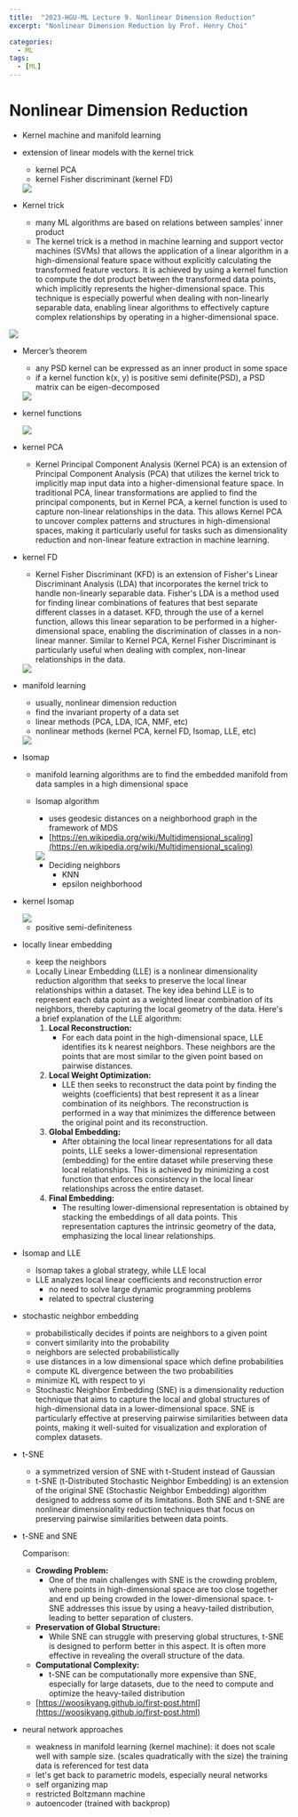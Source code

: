 ```yaml
---
title:  "2023-HGU-ML Lecture 9. Nonlinear Dimension Reduction"
excerpt: "Nonlinear Dimension Reduction by Prof. Henry Choi"

categories:
  - ML
tags:
  - [ML]
---
```


# Nonlinear Dimension Reduction

- Kernel machine and manifold learning
- extension of linear models with the kernel trick
    - kernel PCA
    - kernel Fisher discriminant (kernel FD)
    
    <img src = "../../../assets/ML/NonLinDimRed/Untitled.png">
    
- Kernel trick
    - many ML algorithms are based on relations between samples’ inner product
    - The kernel trick is a method in machine learning and support vector machines (SVMs) that allows the application of a linear algorithm in a high-dimensional feature space without explicitly calculating the transformed feature vectors. It is achieved by using a kernel function to compute the dot product between the transformed data points, which implicitly represents the higher-dimensional space. This technique is especially powerful when dealing with non-linearly separable data, enabling linear algorithms to effectively capture complex relationships by operating in a higher-dimensional space.

<img src = "../../../assets/ML/NonLinDimRed/Untitled 1.png">

- Mercer’s theorem
    - any PSD kernel can be expressed as an inner product in some space
    - if a kernel function k(x, y) is positive semi definite(PSD), a PSD matrix can be eigen-decomposed
    
    <img src = "../../../assets/ML/NonLinDimRed/Untitled 2.png">
    
- kernel functions
    
    <img src = "../../../assets/ML/NonLinDimRed/Untitled 3.png">
    
- kernel PCA
    - Kernel Principal Component Analysis (Kernel PCA) is an extension of Principal Component Analysis (PCA) that utilizes the kernel trick to implicitly map input data into a higher-dimensional feature space. In traditional PCA, linear transformations are applied to find the principal components, but in Kernel PCA, a kernel function is used to capture non-linear relationships in the data. This allows Kernel PCA to uncover complex patterns and structures in high-dimensional spaces, making it particularly useful for tasks such as dimensionality reduction and non-linear feature extraction in machine learning.
- kernel FD
    - Kernel Fisher Discriminant (KFD) is an extension of Fisher's Linear Discriminant Analysis (LDA) that incorporates the kernel trick to handle non-linearly separable data. Fisher's LDA is a method used for finding linear combinations of features that best separate different classes in a dataset. KFD, through the use of a kernel function, allows this linear separation to be performed in a higher-dimensional space, enabling the discrimination of classes in a non-linear manner. Similar to Kernel PCA, Kernel Fisher Discriminant is particularly useful when dealing with complex, non-linear relationships in the data.
    
    <img src = "../../../assets/ML/NonLinDimRed/Untitled 4.png">
    
- manifold learning
    - usually, nonlinear dimension reduction
    - find the invariant property of a data set
    - linear methods (PCA, LDA, ICA, NMF, etc)
    - nonlinear methods (kernel PCA, kernel FD, Isomap, LLE, etc)
    
    <img src = "../../../assets/ML/NonLinDimRed/Untitled 5.png">
    
- Isomap
    - manifold learning algorithms are to find the embedded manifold from data samples in a high dimensional space
    - Isomap algorithm
        - uses geodesic distances on a neighborhood graph in the framework of MDS
        - [https://en.wikipedia.org/wiki/Multidimensional_scaling](https://en.wikipedia.org/wiki/Multidimensional_scaling)
        
        <img src = "../../../assets/ML/NonLinDimRed/Untitled 6.png">
        
        - Deciding neighbors
            - KNN
            - epsilon neighborhood
- kernel Isomap
    
    <img src = "../../../assets/ML/NonLinDimRed/Untitled 7.png">
    
    - positive semi-definiteness
- locally linear embedding
    - keep the neighbors
    - Locally Linear Embedding (LLE) is a nonlinear dimensionality reduction algorithm that seeks to preserve the local linear relationships within a dataset. The key idea behind LLE is to represent each data point as a weighted linear combination of its neighbors, thereby capturing the local geometry of the data. Here's a brief explanation of the LLE algorithm:
        1. **Local Reconstruction:**
            - For each data point in the high-dimensional space, LLE identifies its k nearest neighbors. These neighbors are the points that are most similar to the given point based on pairwise distances.
        2. **Local Weight Optimization:**
            - LLE then seeks to reconstruct the data point by finding the weights (coefficients) that best represent it as a linear combination of its neighbors. The reconstruction is performed in a way that minimizes the difference between the original point and its reconstruction.
        3. **Global Embedding:**
            - After obtaining the local linear representations for all data points, LLE seeks a lower-dimensional representation (embedding) for the entire dataset while preserving these local relationships. This is achieved by minimizing a cost function that enforces consistency in the local linear relationships across the entire dataset.
        4. **Final Embedding:**
            - The resulting lower-dimensional representation is obtained by stacking the embeddings of all data points. This representation captures the intrinsic geometry of the data, emphasizing the local linear relationships.
- Isomap and LLE
    - Isomap takes a global strategy, while LLE local
    - LLE analyzes local linear coefficients and reconstruction error
        - no need to solve large dynamic programming problems
        - related to spectral clustering
- stochastic neighbor embedding
    - probabilistically decides if points are neighbors to a given point
    - convert similarity into the probability
    - neighbors are selected probabilistically
    - use distances in a low dimensional space which define probabilities
    - compute KL divergence between the two probabilities
    - minimize KL with respect to yi
    - Stochastic Neighbor Embedding (SNE) is a dimensionality reduction technique that aims to capture the local and global structures of high-dimensional data in a lower-dimensional space. SNE is particularly effective at preserving pairwise similarities between data points, making it well-suited for visualization and exploration of complex datasets.
- t-SNE
    - a symmetrized version of SNE with t-Student instead of Gaussian
    - t-SNE (t-Distributed Stochastic Neighbor Embedding) is an extension of the original SNE (Stochastic Neighbor Embedding) algorithm designed to address some of its limitations. Both SNE and t-SNE are nonlinear dimensionality reduction techniques that focus on preserving pairwise similarities between data points.
- t-SNE and SNE
    
    Comparison:
    
    - **Crowding Problem:**
        - One of the main challenges with SNE is the crowding problem, where points in high-dimensional space are too close together and end up being crowded in the lower-dimensional space. t-SNE addresses this issue by using a heavy-tailed distribution, leading to better separation of clusters.
    - **Preservation of Global Structure:**
        - While SNE can struggle with preserving global structures, t-SNE is designed to perform better in this aspect. It is often more effective in revealing the overall structure of the data.
    - **Computational Complexity:**
        - t-SNE can be computationally more expensive than SNE, especially for large datasets, due to the need to compute and optimize the heavy-tailed distribution
    - [https://woosikyang.github.io/first-post.html](https://woosikyang.github.io/first-post.html)
- neural network approaches
    - weakness in manifold learning (kernel machine): it does not scale well with sample size. (scales quadratically with the size) the training data is referenced for test data
    - let's get back to parametric models, especially neural networks
    - self organizing map
    - restricted Boltzmann machine
    - autoencoder (trained with backprop)